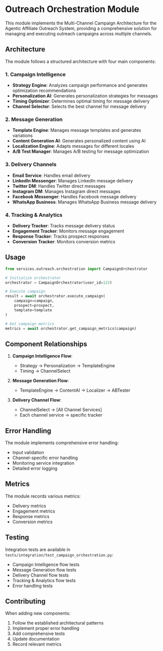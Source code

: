 # Outreach Orchestration Module

This module implements the Multi-Channel Campaign Architecture for the Agentic Affiliate Outreach System, providing a comprehensive solution for managing and executing outreach campaigns across multiple channels.

## Architecture

The module follows a structured architecture with four main components:

### 1. Campaign Intelligence

- **Strategy Engine**: Analyzes campaign performance and generates optimization recommendations
- **Personalization AI**: Generates personalization strategies for messages
- **Timing Optimizer**: Determines optimal timing for message delivery
- **Channel Selector**: Selects the best channel for message delivery

### 2. Message Generation

- **Template Engine**: Manages message templates and generates variations
- **Content Generation AI**: Generates personalized content using AI
- **Localization Engine**: Adapts messages for different locales
- **A/B Test Manager**: Manages A/B testing for message optimization

### 3. Delivery Channels

- **Email Service**: Handles email delivery
- **LinkedIn Messenger**: Manages LinkedIn message delivery
- **Twitter DM**: Handles Twitter direct messages
- **Instagram DM**: Manages Instagram direct messages
- **Facebook Messenger**: Handles Facebook message delivery
- **WhatsApp Business**: Manages WhatsApp Business message delivery

### 4. Tracking & Analytics

- **Delivery Tracker**: Tracks message delivery status
- **Engagement Tracker**: Monitors message engagement
- **Response Tracker**: Tracks prospect responses
- **Conversion Tracker**: Monitors conversion metrics

## Usage

```python
from services.outreach.orchestration import CampaignOrchestrator

# Initialize orchestrator
orchestrator = CampaignOrchestrator(user_id=123)

# Execute campaign
result = await orchestrator.execute_campaign(
    campaign=campaign,
    prospect=prospect,
    template=template
)

# Get campaign metrics
metrics = await orchestrator.get_campaign_metrics(campaign)
```

## Component Relationships

1. **Campaign Intelligence Flow**:
   - Strategy → Personalization → TemplateEngine
   - Timing → ChannelSelect

2. **Message Generation Flow**:
   - TemplateEngine → ContentAI → Localizer → ABTester

3. **Delivery Channel Flow**:
   - ChannelSelect → [All Channel Services]
   - Each channel service → specific tracker

## Error Handling

The module implements comprehensive error handling:
- Input validation
- Channel-specific error handling
- Monitoring service integration
- Detailed error logging

## Metrics

The module records various metrics:
- Delivery metrics
- Engagement metrics
- Response metrics
- Conversion metrics

## Testing

Integration tests are available in `tests/integration/test_campaign_orchestration.py`:
- Campaign Intelligence flow tests
- Message Generation flow tests
- Delivery Channel flow tests
- Tracking & Analytics flow tests
- Error handling tests

## Contributing

When adding new components:
1. Follow the established architectural patterns
2. Implement proper error handling
3. Add comprehensive tests
4. Update documentation
5. Record relevant metrics 